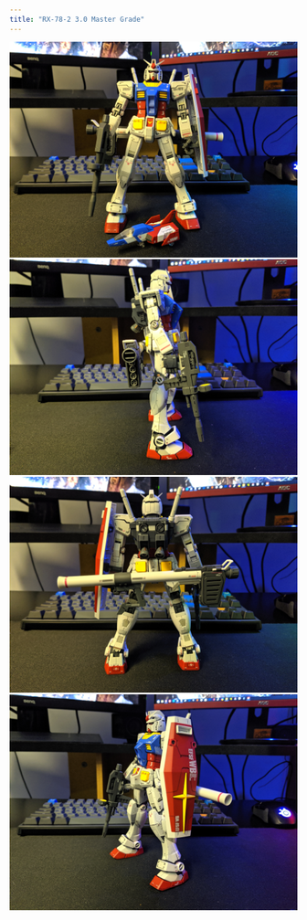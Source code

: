 ```yaml
---
title: "RX-78-2 3.0 Master Grade"
---
```


![1](/gunpla/RX78_1.jpg "1")
![2](/gunpla/RX78_2.jpg "2")
![3](/gunpla/RX78_3.jpg "3")
![4](/gunpla/RX78_4.jpg "4")

